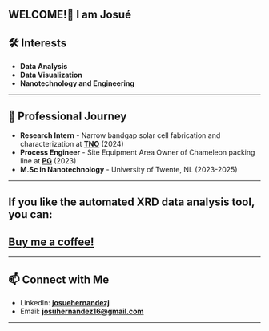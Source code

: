 ## WELCOME!👋 I am Josué


## 🛠 Interests
- **Data Analysis**
- **Data Visualization**
- **Nanotechnology and Engineering**
---

## 🔭 Professional Journey
- **Research Intern** - Narrow bandgap solar cell fabrication and characterization at [**TNO**](https://www.tno.nl/en/) (2024)
- **Process Engineer** - Site Equipment Area Owner of Chameleon packing line at [**PG**](https://latam.pg.com/) (2023)
- **M.Sc in Nanotechnology** - University of Twente, NL (2023-2025)
---
## If you like the automated XRD data analysis tool, you can:
[**Buy me a coffee!**](https://buymeacoffee.com/josue.hernandez)
---
---
## 📫 Connect with Me
- LinkedIn: [**josuehernandezj**](https://www.linkedin.com/in/josuehernandezj/)
- Email: [**josuhernandez16@gmail.com**](mailto:josuhernandez16@gmail.com)

---
